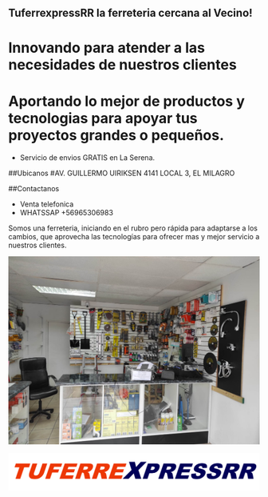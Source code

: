 ## TuferrexpressRR la ferreteria cercana al Vecino!

# Innovando para atender a las necesidades de nuestros clientes

# Aportando lo mejor de productos y tecnologias para apoyar tus proyectos grandes o pequeños.

* Servicio de envios GRATIS en La Serena. 


##Ubicanos #AV. GUILLERMO UIRIKSEN 4141 LOCAL 3, EL MILAGRO

##Contactanos 
* Venta telefonica 
* WHATSSAP +56965306983

Somos una ferreteria, iniciando en el rubro pero rápida para adaptarse a los cambios, que aprovecha las tecnologías para ofrecer mas y mejor servicio a nuestros clientes.

![Image](https://github.com/TuferrexpressRR/tuferrexpressrr.cl/blob/main/local.jpeg)

![Image](https://github.com/TuferrexpressRR/tuferrexpressrr.cl/blob/main/bandera.png)
